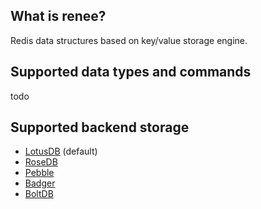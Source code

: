 ## What is renee?
Redis data structures based on key/value storage engine.

## Supported data types and commands

todo

## Supported backend storage

- [LotusDB](https://github.com/lotusdblabs/lotusdb) (default)
- [RoseDB](https://github.com/rosedblabs/rosedb)
- [Pebble](https://github.com/cockroachdb/pebble)
- [Badger](https://github.com/dgraph-io/badger)
- [BoltDB](https://github.com/etcd-io/bbolt)
